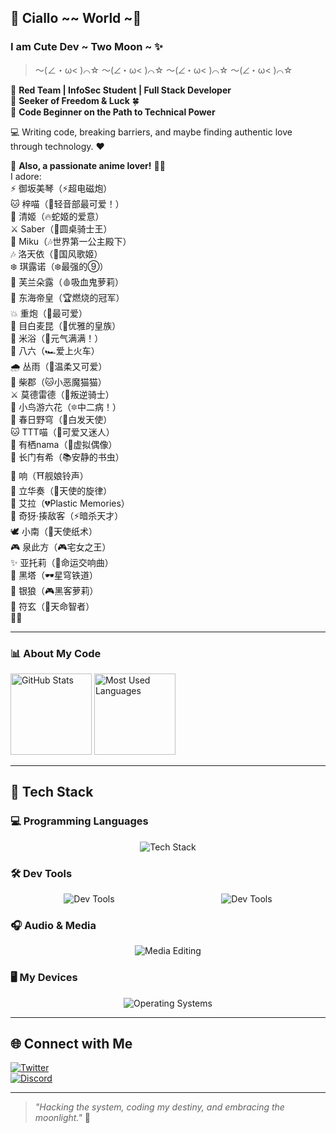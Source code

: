 ## 🌙 Ciallo ~~ World ~👋

### I am Cute Dev ~ Two Moon ~ ✨

> ～(∠・ω< )⌒☆ ～(∠・ω< )⌒☆ ～(∠・ω< )⌒☆ ～(∠・ω< )⌒☆

🔹 **Red Team | InfoSec Student | Full Stack Developer**  
🔹 **Seeker of Freedom & Luck** 🍀  
🔹 **Code Beginner on the Path to Technical Power**  

💻 Writing code, breaking barriers, and maybe finding authentic love through technology. ❤️  

🌸 **Also, a passionate anime lover!** 🎵💖  
I adore:  
⚡ 御坂美琴（⚡超电磁炮）  
🐱 梓喵（🎸轻音部最可爱！）  
🐍 清姬（🔥蛇姬的爱意）  
⚔️ Saber（🏰圆桌骑士王）  
🎤 Miku（🎶世界第一公主殿下）  
🎶 洛天依（🌙国风歌姬）  
❄️ 琪露诺（❄️最强的⑨）  
🦇 芙兰朵露（🩸吸血鬼萝莉）  
🏇 东海帝皇（🏆燃烧的冠军）  
💥 重炮（🔫最可爱）  
🎠 目白麦昆（💎优雅的皇族）  
🍚 米浴（🍚元气满满！）  
🚗 八六（🏎️爱上火车）  
🌧️ 丛雨（🌂温柔又可爱）  
🐾 柴郡（🐱小恶魔猫猫）  
⚔️ 莫德雷德（👑叛逆骑士）  
🔮 小鸟游六花（🔯中二病！）  
🌸 春日野穹（🎀白发天使）  
🐱 TTT喵（🐾可爱又迷人）  
🌙 有栖nama（🌟虚拟偶像）  
📖 长门有希（📚安静的书虫）  
🔔 响（⛩️舰娘铃声）  
🎼 立华奏（🎵天使的旋律）  
🤖 艾拉（💔Plastic Memories）  
🔪 奇犽·揍敌客（⚡暗杀天才）  
🕊️ 小南（📜天使纸术）  
🎮 泉此方（🎮宅女之王）  
✨ 亚托莉（🌠命运交响曲）  
🖤 黑塔（🕶️星穹铁道）  
🐺 银狼（🎮黑客萝莉）  
🔮 符玄（📜天命智者）  
🎀✨

---

### 📊 About My Code

<img height="130px" src="https://github-readme-stats.vercel.app/api?username=allureluoli&hide_title=true&show_icons=true&hide=issues&include_all_commits=true&count_private=true&theme=graywhite&hide_border=true&bg_color=45,ff7979,ffd479,fffc79,73fa79" alt="GitHub Stats"> <img height="130px" src="https://github-readme-stats.vercel.app/api/top-langs?username=allureluoli&hide_title=true&layout=compact&theme=graywhite&hide_border=true&bg_color=45,fffc79,73fa79,75f0db" alt="Most Used Languages">

---

## 🚀 Tech Stack

### 💻 Programming Languages
<div style="display: flex; justify-content: space-around;">
  <img src="https://skillicons.dev/icons?i=cs,cpp,python,kotlin,rust,java,golang,js,php,html,css,godot" alt="Tech Stack"/>
</div>

### 🛠 Dev Tools
<div style="display: flex; justify-content: space-around;">
  <img src="https://skillicons.dev/icons?i=powershell,vim,visualstudio,vscode,idea,phpstorm,pycharm,webstorm" alt="Dev Tools"/>
  <img src="https://skillicons.dev/icons?i=mysql,sqlite,androidstudio,cmake,git,gradle,npm,docker,bootstrap,dotnet,github,nginx" alt="Dev Tools"/>
</div>

### 🎧 Audio & Media
<div style="display: flex; justify-content: space-around;">
  <img src="https://skillicons.dev/icons?i=pr,ps" alt="Media Editing"/>
</div>

### 🖥 My Devices
<div style="display: flex; justify-content: space-around;">
  <img src="https://skillicons.dev/icons?i=linux,debian,ubuntu,redhat,kali,windows" alt="Operating Systems"/>
</div>

---

## 🌐 Connect with Me

[![Twitter](https://skillicons.dev/icons?i=twitter)](https://x.com/DevilC1875)  
[![Discord](https://skillicons.dev/icons?i=discord)](https://discord.com/users/allureluoli)  

---

> _"Hacking the system, coding my destiny, and embracing the moonlight."_ 🌙

